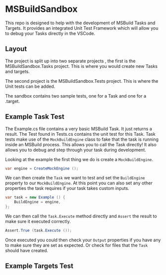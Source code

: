 # MSBuildSandbox

This repo is designed to help with the development of MSBuild 
Tasks and Targets. It provides an integrated Unit Test Framework
which will allow you to debug your Tasks directly in the VSCode.

## Layout

The project is split up into two separate projects , the first is the 
MSBuildSandbox.Tasks project. This is where you would create new Tasks
and targets. 

The second project is the MSBuildSandbox.Tests project. This is where
the Unit tests can be added. 

The sandbox contains two sample tests, one for a Task and one for a 
.target. 

## Example Task Test

The Example.cs file contains a very basic MSBuild Task. It just returns
a result.  The Test found in Tests.cs contains the unit test for this 
Task. Task tests make use of the `MockBuildEngine` class to fake that
the task is running inside an MSBuild process. This allows you to call the
Task directly! It also allows you to debug and step through your task during
development. 

Looking at the example the first thing we do is create a `MockBuildEngine`.

```csharp
var engine = CreateMockEngine ();
```

We can then create the `Task` we want to test and set the `BuildEngine` property
to our `MockBuildEngine`. At this point you can also set any other properties
the task requires if your task takes custom inputs.

```csharp
var task = new Example () {
    BuildEngine = engine,
};
```

We can then call the `Task.Execute` method directly and `Assert` the result to 
make sure it executed correctly. 

```csharp
Assert.True (task.Execute ());
```

Once executed you could then check your `Output` properties if you have any to 
make sure they are set as expected. Or check for files that the `Task` should
have created. 


## Example Targets Test


